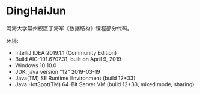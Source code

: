 # DingHaiJun
河海大学常州校区丁海军《数据结构》课程部分代码。

环境: 
- IntelliJ IDEA 2019.1.1 (Community Edition)
- Build #IC-191.6707.31, built on April 9, 2019
- Windows 10 10.0
- JDK: java version "12" 2019-03-19
- Java(TM) SE Runtime Environment (build 12+33)
- Java HotSpot(TM) 64-Bit Server VM (build 12+33, mixed mode, sharing)
